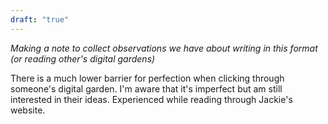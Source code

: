 ```yaml
---
draft: "true"
---
```

*Making a note to collect observations we have about writing in this format (or reading other's digital gardens)*

There is a much lower barrier for perfection when clicking through someone's digital garden. I'm aware that it's imperfect but am still interested in their ideas. Experienced while reading through Jackie's website.
